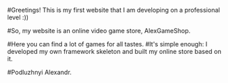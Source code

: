 
#Greetings! This is my first website that I am developing on a professional level :)) 

#So, my website is an online video game store, AlexGameShop.

#Here you can find a lot of games for all tastes. 
#It's simple enough: I developed my own framework skeleton and built my online store based on it. 

#Podluzhnyi Alexandr.
